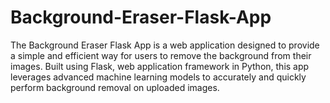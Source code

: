 # Background-Eraser-Flask-App
The Background Eraser Flask App is a web application designed to provide a simple and efficient way for users to remove the background from their images. Built using Flask, web application framework in Python, this app leverages advanced machine learning models to accurately and quickly perform background removal on uploaded images.
